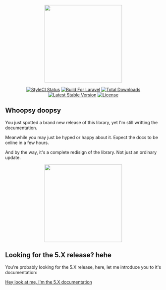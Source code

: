 <p align="center"><a href="https://erik.cat/projects/Charts"><img height="250" src="https://image.prntscr.com/image/R5H7xH7eRzWx_wbedciJdQ.png"></a></p>
<p align="center">
<a href="https://styleci.io/repos/69124179"><img src="https://styleci.io/repos/69124179/shield?branch=master&style=flat" alt="StyleCI Status"></a>
<a href="https://styleci.io/repos/69124179"><img src="https://img.shields.io/badge/Built_for-Laravel-orange.svg" alt="Build For Laravel"></a>
<a href="https://packagist.org/packages/consoletvs/charts"><img src="https://poser.pugx.org/consoletvs/charts/d/total.svg" alt="Total Downloads"></a>
<a href="https://packagist.org/packages/consoletvs/charts"><img src="https://poser.pugx.org/consoletvs/charts/v/stable.svg" alt="Latest Stable Version"></a>
<a href="https://packagist.org/packages/consoletvs/charts"><img src="https://poser.pugx.org/consoletvs/charts/license.svg" alt="License"></a>
</p>

## Whoopsy doopsy
You just spotted a brand new release of this library, yet I'm still writting the documentation.

Meanwhile you may just be hyped or happy about it. Expect the docs to be online in a few hours.

And by the way, it's a complete redisign of the library. Not just an ordinary update.

<p align="center"><a href="https://erik.cat/projects/Charts"><img height="250" src="https://image.prntscr.com/image/U58WN1HURu2Tq6U8bqOgRQ.png"></a></p>

## Looking for the 5.X release? hehe
You're probably looking for the 5.X release, here, let me introduce you to it's documentation:

[Hey look at me, I'm the 5.X documentation](https://github.com/ConsoleTVs/Charts/tree/5.4.0/docs/5)